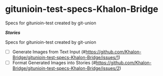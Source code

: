 # gitunioin-test-specs-Khalon-Bridge
Specs for gitunioin-test created by git-union

***Stories***

Specs for gitunioin-test created by git-union
- [ ] Generate Images from Text Input (#https://github.com/Khalon-Bridge/gitunioin-test-specs-Khalon-Bridge/issues/1)
- [ ] Format Generated Images into Stories (#https://github.com/Khalon-Bridge/gitunioin-test-specs-Khalon-Bridge/issues/2)
